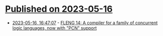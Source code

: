 # [Published on 2023-05-16](index.md)

* [2023-05-16, 16:47:07](https://lobste.rs/s/xyxmmw/fleng_14_compiler_for_family_concurrent) - [FLENG 14: A compiler for a family of concurrent logic languages, now with \"PCN\" support](http://www.call-with-current-continuation.org/fleng/fleng.html)
